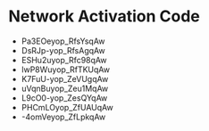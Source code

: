 # Network Activation Code
* Pa3EOeyop_RfsYsqAw
* DsRJp-yop_RfsAgqAw
* ESHu2uyop_Rfc98qAw
* lwP8Wuyop_RfTKUqAw
* K7FuU-yop_ZeVUgqAw
* uVqnBuyop_Zeu1MqAw
* L9cO0-yop_ZesQYqAw
* PHCmLOyop_ZfUAUqAw
* -4omVeyop_ZfLpkqAw